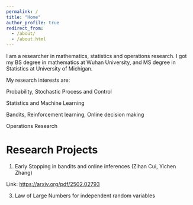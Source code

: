 ```yaml
---
permalink: /
title: "Home"
author_profile: true
redirect_from: 
  - /about/
  - /about.html
---
```


I am a researcher in mathematics, statistics and operations research. I got my BS degree in mathematics at Wuhan University, and MS degree in Statistics at University of Michigan.

My research interests are:

Probability, Stochastic Process and Control

Statistics and Machine Learning

Bandits, Reinforcement learning, Online decision making

Operations Research

Research Projects
======
1. Early Stopping in bandits and online inferences (Zihan Cui, Yichen Zhang)

Link: https://arxiv.org/pdf/2502.02793  

3. Law of Large Numbers for independent random variables

